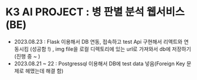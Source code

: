 # __K3 AI PROJECT : 병 판별 분석 웹서비스 (BE)__  


+ 2023.08.23 : Flask 이용해서 DB 연동, 접속하고 test Api 구현해서 리액트와 연동시킴 (성공함 !) , img file을 로컬 디렉토리에 있는 url로 가져와서 db에 저장하기 (진행 중 ~ )
+ 2023.08.21 ~ 22 : Postgressql 이용해서 DB에 test data 넣음(Foreign Key 문제로 헤맸는데 해결 함)
